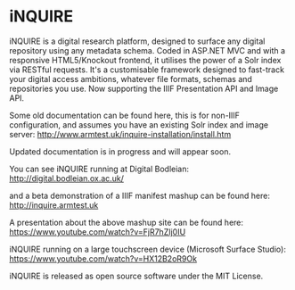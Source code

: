# iNQUIRE
iNQUIRE is a digital research platform, designed to surface any digital repository using any metadata schema. Coded in ASP.NET MVC and with a responsive HTML5/Knockout frontend, it utilises the power of a Solr index via RESTful requests. It's a customisable framework designed to fast-track your digital access ambitions, whatever file formats, schemas and repositories you use. Now supporting the IIIF Presentation API and Image API.

Some old documentation can be found here, this is for non-IIIF configuration, and assumes you have an existing Solr index and image server:
http://www.armtest.uk/inquire-installation/install.htm

Updated documentation is in progress and will appear soon.

You can see iNQUIRE running at Digital Bodleian:
http://digital.bodleian.ox.ac.uk/

and a beta demonstration of a IIIF manifest mashup can be found here:
http://inquire.armtest.uk

A presentation about the above mashup site can be found here:
https://www.youtube.com/watch?v=FjR7hZIj0IU

iNQUIRE running on a large touchscreen device (Microsoft Surface Studio):
https://www.youtube.com/watch?v=HX12B2oR9Ok

iNQUIRE is released as open source software under the MIT License.
